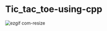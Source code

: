# Tic_tac_toe-using-cpp

![ezgif com-resize](https://user-images.githubusercontent.com/111702590/227805152-14743e3d-c490-419e-82e3-ac26fab7c8e2.gif)


